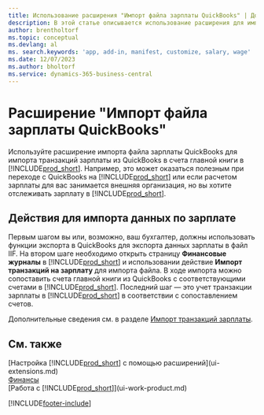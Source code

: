 ```yaml
---
title: Использование расширения "Импорт файла зарплаты QuickBooks" | Документация Майкрософт
description: В этой статье описывается использование расширения для импорта транзакция по зарплате из Quickbooks.
author: brentholtorf
ms.topic: conceptual
ms.devlang: al
ms. search.keywords: 'app, add-in, manifest, customize, salary, wage'
ms.date: 12/07/2023
ms.author: bholtorf
ms.service: dynamics-365-business-central
---
```

# Расширение "Импорт файла зарплаты QuickBooks"
Используйте расширение импорта файла зарплаты QuickBooks для импорта транзакций зарплаты из QuickBooks в счета главной книги в [!INCLUDE[prod_short](includes/prod_short.md)]. Например, это может оказаться полезным при переходе с QuickBooks на [!INCLUDE[prod_short](includes/prod_short.md)] или если расчетом зарплаты для вас занимается внешняя организация, но вы хотите отслеживать зарплату в [!INCLUDE[prod_short](includes/prod_short.md)].

## Действия для импорта данных по зарплате
Первым шагом вы или, возможно, ваш бухгалтер, должны использовать функции экспорта в QuickBooks для экспорта данных зарплаты в файл IIF. На втором шаге необходимо открыть страницу **Финансовые журналы** в [!INCLUDE[prod_short](includes/prod_short.md)] и использовании действие **Импорт транзакций на зарплату** для импорта файла. В ходе импорта можно сопоставить счета главной книги из QuickBooks с соответствующими счетами в [!INCLUDE[prod_short](includes/prod_short.md)]. Последний шаг — это учет транзакции зарплаты в [!INCLUDE[prod_short](includes/prod_short.md)] в соответствии с сопоставлением счетов. 

Дополнительные сведения см. в разделе [Импорт транзакций зарплаты](finance-how-import-payroll-transactions.md).

## См. также
[Настройка [!INCLUDE[prod_short](includes/prod_short.md)] с помощью расширений](ui-extensions.md)    
[Финансы](finance.md)    
[Работа с [!INCLUDE[prod_short](includes/prod_short.md)]](ui-work-product.md)


[!INCLUDE[footer-include](includes/footer-banner.md)]